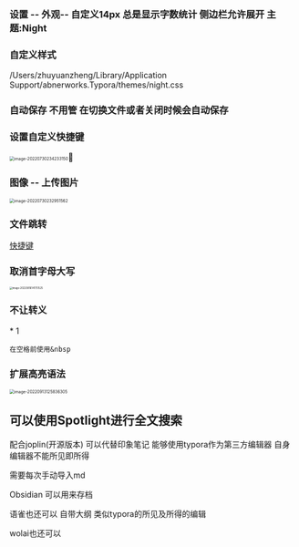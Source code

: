 ### 设置 -- 外观-- 自定义14px   总是显示字数统计   侧边栏允许展开  主题:Night

### 自定义样式

/Users/zhuyuanzheng/Library/Application Support/abnerworks.Typora/themes/night.css   



### 自动保存  不用管  在切换文件或者关闭时候会自动保存



### 设置自定义快捷键

<img src="https://image.zhuyuanzheng1.top/image-20220730234233150.png" alt="image-20220730234233150" style="zoom:50%;" />👙

### 图像 -- 上传图片  

<img src="https://image.zhuyuanzheng1.top/image-20220730232951562.png" alt="image-20220730232951562" style="zoom:50%;" />



### 文件跳转

[快捷键](快捷键.md##webstorm)



### 取消首字母大写

<img src="https://image.zhuyuanzheng1.top/image-20220816141751525.png" alt="image-20220816141751525" style="zoom:30%;" />

### 不让转义

*&nbsp;1   

```shell
在空格前使用&nbsp
```

### 扩展高亮语法

<img src="https://image.zhuyuanzheng1.top/image-20220913125836305.png" alt="image-20220913125836305" style="zoom:50%;" />



## 可以使用Spotlight进行全文搜索





配合joplin(开源版本)   可以代替印象笔记  能够使用typora作为第三方编辑器  自身编辑器不能所见即所得

需要每次手动导入md



Obsidian  可以用来存档



语雀也还可以   自带大纲  类似typora的所见及所得的编辑



wolai也还可以
